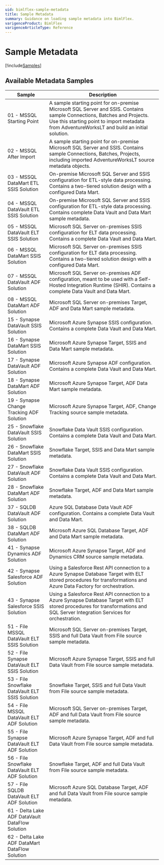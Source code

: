 ```yaml
---
uid: bimlflex-sample-metadata
title: Sample Metadata
summary: Guidance on loading sample metadata into BimlFlex.
varigenceProduct: BimlFlex
varigenceArticleType: Reference
---
```

# Sample Metadata

[!include[Samples](includes/_incl-header-samples.md)]

## Available Metadata Samples

|Sample|Description|
|------|-----------|
|01 - MSSQL Starting Point | A sample starting point for on-premise Microsoft SQL Server and SSIS. Contains sample Connections, Batches and Projects. Use this starting point to import metadata from AdventureWorksLT and build an initial solution.|
|02 - MSSQL After Import | A sample starting point for on-premise Microsoft SQL Server and SSIS. Contains sample Connections, Batches, Projects, including imported AdventureWorksLT source metadata objects. |
|03 - MSSQL DataMart ETL SSIS Solution| On-premise Microsoft SQL Server and SSIS configuration for ETL-style data processing. Contains a two-tiered solution design with a configured Data Mart.|
|04 - MSSQL DataVault ETL SSIS Solution | On-premise Microsoft SQL Server and SSIS configuration for ETL-style data processing. Contains complete Data Vault and Data Mart sample metadata.|
|05 - MSSQL DataVault ELT SSIS Solution | Microsoft SQL Server on-premises SSIS configuration for ELT data processing. Contains a complete Data Vault and Data Mart.|
|06 - MSSQL DataMart SSIS Solution | Microsoft SQL Server on-premises SSIS configuration for ELT data processing. Contains a two-tiered solution design with a configured Data Mart.|
|07 - MSSQL DataVault ADF Solution | Microsoft SQL Server on-premises ADF configuration, meant to be used with a Self-Hosted Integration Runtime (SHIR). Contains a complete Data Vault and Data Mart.|
|08 - MSSQL DataMart ADF Solution | Microsoft SQL Server on-premises Target, ADF and Data Mart sample metadata.|
|15 - Synapse DataVault SSIS Solution | Microsoft Azure Synapse SSIS configuration. Contains a complete Data Vault and Data Mart.|
|16 - Synapse DataMart SSIS Solution | Microsoft Azure Synapse Target, SSIS and Data Mart sample metadata.|
|17 - Synapse DataVault ADF Solution | Microsoft Azure Synapse ADF configuration. Contains a complete Data Vault and Data Mart.|
|18 - Synapse DataMart ADF Solution | Microsoft Azure Synapse Target, ADF Data Mart sample metadata.|
|19 - Synapse Change Tracking ADF Solution | Microsoft Azure Synapse Target, ADF, Change Tracking source sample metadata.|
|25 - Snowflake DataVault SSIS Solution | Snowflake Data Vault SSIS configuration. Contains a complete Data Vault and Data Mart.|
|26 - Snowflake DataMart SSIS Solution | Snowflake Target, SSIS and Data Mart sample metadata.|
|27 - Snowflake DataVault ADF Solution | Snowflake Data Vault SSIS configuration. Contains a complete Data Vault and Data Mart.|
|28 - Snowflake DataMart ADF Solution | Snowflake Target, ADF and Data Mart sample metadata.|
|37 - SQLDB DataVault ADF Solution | Azure SQL Database Data Vault ADF configuration. Contains a complete Data Vault and Data Mart.|
|38 - SQLDB DataMart ADF Solution | Microsoft Azure SQL Database Target, ADF and Data Mart sample metadata.|
|41 - Synapse Dynamics ADF Solution | Microsoft Azure Synapse Target, ADF and Dynamics CRM source sample metadata.|
|42 - Synapse Salesforce ADF Solution | Using a Salesforce Rest API connection to a Azure Synapse Database Target with ELT stored procedures for transformations and Azure Data Factory for orchestration.|
|43 - Synapse Salesforce SSIS Solution | Using a Salesforce Rest API connection to a Azure Synapse Database Target with ELT stored procedures for transformations and SQL Server Integration Services for orchestration.|
|51 - File MSSQL DataVault ELT SSIS Solution| Microsoft SQL Server on-premises Target, SSIS and full Data Vault from File source sample metadata.|
|52 - File Synapse DataVault ELT SSIS Solution| Microsoft Azure Synapse Target, SSIS and full Data Vault from File source sample metadata.|
|53 - File Snowflake DataVault ELT SSIS Solution| Snowflake Target, SSIS and full Data Vault from File source sample metadata.|
|54 - File MSSQL DataVault ELT ADF Solution| Microsoft SQL Server on-premises Target, ADF and full Data Vault from File source sample metadata.|
|55 - File Synapse DataVault ELT ADF Solution| Microsoft Azure Synapse Target, ADF and full Data Vault from File source sample metadata.|
|56 - File Snowflake DataVault ELT ADF Solution| Snowflake Target, ADF and full Data Vault from File source sample metadata.|
|57 - File SQLDB DataVault ELT ADF Solution| Microsoft Azure SQL Database Target, ADF and full Data Vault from File source sample metadata.|
|61 - Delta Lake ADF DataVault DataFlow Solution |
|62 - Delta Lake ADF DataMart DataFlow Solution |
